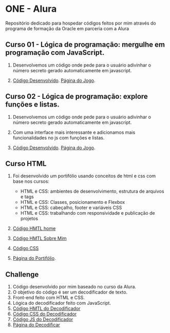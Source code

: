 # ONE - Alura
Repositório dedicado para hospedar códigos feitos por mim através do programa de formação da Oracle em parceria com a Alura

## Curso 01 - Lógica de programação: mergulhe em programação com JavaScript.

1. Desenvolvemos um código onde pede para o usuário adivinhar o número secreto gerado automaticamente em javascript.

2. [Código Desenvolvido](Curso-01/app.js). [Página do Jogo](https://eduardareis3332.github.io/ONE-Alura/Curso-01/index.html).

## Curso 02 - Lógica de programação: explore funções e listas.

1. Desenvolvemos um código onde pede para o usuário adivinhar o número secreto gerado automaticamente em javascript.

2. Com uma interface mais interessante e adicionamos mais funcionalidades no js com funções e listas.

3. [Código Desenvolvido](Curso-02/app.js). [Página do Jogo](https://eduardareis3332.github.io/ONE-Alura/Curso-02/index.html).

## Curso HTML

1. Foi desenvolvido um portifólio usando conceitos de html e css com base nos cursos:
    * HTML e CSS: ambientes de desenvolvimento, estrutura de arquivos e tags
    * HTML e CSS: Classes, posicionamento e Flexbox
    * HTML e CSS: cabeçalho, footer e variáveis CSS
    * HTML e CSS: trabalhando com responsividade e publicação de projetos

2. [Código HMTL home](Curso-HTML/portifolio/index.html)

3. [Código HMTL Sobre Mim](Curso-HTML/portifolio/about.html)

4. [Código CSS](Curso-HTML/portifolio/styles/styles.css)

5. [Página do Portifólio](https://eduardareis3332.github.io/ONE-Alura/Curso-HTML/portifolio/index.html).

## Challenge

1. Código desenvolvido por mim baseado no curso da Alura.
2. O objetivo do código é ser um decodificador de texto.
3. Front-end feito com HTML e CSS.
4. Lógica do decodificador feito com JavaScript.
5. [Código HMTL do Decodificador](Challenge/index.html)
6. [Código CSS do Decodificador](Challenge/styles.css)
7. [Código JS do Decodificador](Challenge/script.js)
8. [Página do Decodificar](https://eduardareis3332.github.io/ONE-Alura/Challenge/index.html)
